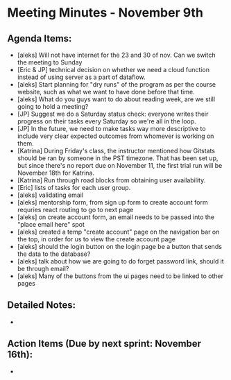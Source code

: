 # Meeting Minutes - November 9th

## Agenda Items:
- [aleks] Will not have internet for the 23 and 30 of nov. Can we switch the meeting to Sunday
- [Eric & JP] technical decision on whether we need a cloud function instead of using server as a part of dataflow.
- [aleks] Start planning for "dry runs" of the program as per the course website, such as what we want to have done before that time.
- [aleks] What do you guys want to do about reading week, are we still going to hold a meeting?
- [JP] Suggest we do a Saturday status check: everyone writes their progress on their tasks every Saturday so we're all in the loop. 
- [JP] In the future, we need to make tasks way more descriptive to include very clear expected outcomes from whomever is working on them. 
- [Katrina] During Friday's class, the instructor mentioned how Gitstats should be ran by someone in the PST timezone. That has been set up, but since there's no report due on November 11, the first trial run will be November 18th for Katrina.
- [Katrina] Run through road blocks from obtaining user availability. 
- [Eric] lists of tasks for each user group.
- [aleks] validating email
- [aleks] mentorship form, from sign up form to create account form requries react routing to go to next page
- [aleks] on create account form, an email needs to be passed into the "place email here" spot
- [aleks] created a temp "create account" page on the navigation bar on the top, in order for us to view the create account page
- [aleks] should the login button on the login page be a button that sends the data to the database?
- [aleks] talk about how we are going to do forget password link, should it be through email?
- [aleks] Many of the buttons from the ui pages need to be linked to other pages

## Detailed Notes:
- 

## Action Items (Due by next sprint: November 16th):
- 
